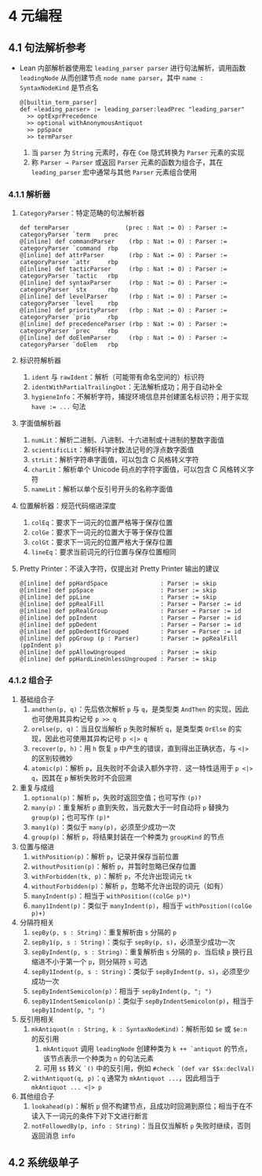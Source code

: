 # 4 元编程

## 4.1 句法解析参考
- Lean 内部解析器使用宏 `leading_parser parser` 进行句法解析，调用函数 `leadingNode` 从而创建节点 `node name parser`，其中 `name : SyntaxNodeKind` 是节点名

    ```lean
    @[builtin_term_parser]
    def «leading_parser» := leading_parser:leadPrec "leading_parser"
      >> optExprPrecedence
      >> optional withAnonymousAntiquot
      >> ppSpace
      >> termParser
    ```

    1. 当 `parser` 为 `String` 元素时，存在 `Coe` 隐式转换为 `Parser` 元素的实现
    2. 称 `Parser → Parser` 或返回 `Parser` 元素的函数为组合子，其在 `leading_parser` 宏中通常与其他 `Parser` 元素组合使用

### 4.1.1 解析器
1. `CategoryParser`：特定范畴的句法解析器

    ```lean
    def termParser                (prec : Nat := 0) : Parser := categoryParser `term    prec
    @[inline] def commandParser    (rbp : Nat := 0) : Parser := categoryParser `command  rbp
    @[inline] def attrParser       (rbp : Nat := 0) : Parser := categoryParser `attr     rbp
    @[inline] def tacticParser     (rbp : Nat := 0) : Parser := categoryParser `tactic   rbp
    @[inline] def syntaxParser     (rbp : Nat := 0) : Parser := categoryParser `stx      rbp
    @[inline] def levelParser      (rbp : Nat := 0) : Parser := categoryParser `level    rbp
    @[inline] def priorityParser   (rbp : Nat := 0) : Parser := categoryParser `prio     rbp
    @[inline] def precedenceParser (rbp : Nat := 0) : Parser := categoryParser `prec     rbp
    @[inline] def doElemParser     (rbp : Nat := 0) : Parser := categoryParser `doElem   rbp
    ```

2. 标识符解析器
    1. `ident` 与 `rawIdent`：解析（可能带有命名空间的）标识符
    2. `identWithPartialTrailingDot`：无法解析成功；用于自动补全
    3. `hygieneInfo`：不解析字符，捕捉环境信息并创建匿名标识符；用于实现 `have := ...` 句法
3. 字面值解析器
    1. `numLit`：解析二进制、八进制、十六进制或十进制的整数字面值
    2. `scientificLit`：解析科学计数法记号的浮点数字面值
    3. `strLit`：解析字符串字面值，可以包含 C 风格转义字符
    4. `charLit`：解析单个 Unicode 码点的字符字面值，可以包含 C 风格转义字符
    5. `nameLit`：解析以单个反引号开头的名称字面值
4. 位置解析器：规范代码缩进深度
    1. `colEq`：要求下一词元的位置严格等于保存位置
    2. `colGe`：要求下一词元的位置大于等于保存位置
    3. `colGt`：要求下一词元的位置严格大于保存位置
    4. `lineEq`：要求当前词元的行位置与保存位置相同
5. Pretty Printer：不读入字符，仅提出对 Pretty Printer 输出的建议

    ```lean
    @[inline] def ppHardSpace               : Parser := skip
    @[inline] def ppSpace                   : Parser := skip
    @[inline] def ppLine                    : Parser := skip
    @[inline] def ppRealFill                : Parser → Parser := id
    @[inline] def ppRealGroup               : Parser → Parser := id
    @[inline] def ppIndent                  : Parser → Parser := id
    @[inline] def ppDedent                  : Parser → Parser := id
    @[inline] def ppDedentIfGrouped         : Parser → Parser := id
    @[inline] def ppGroup (p : Parser)      : Parser := ppRealFill (ppIndent p)
    @[inline] def ppAllowUngrouped          : Parser := skip
    @[inline] def ppHardLineUnlessUngrouped : Parser := skip
    ```

### 4.1.2 组合子
1. 基础组合子
    1. `andthen(p, q)`：先后依次解析 `p` 与 `q`，是类型类 `AndThen` 的实现，因此也可使用其异构记号 `p >> q`
    2. `orelse(p, q)`：当且仅当解析 `p` 失败时解析 `q`，是类型类 `OrElse` 的实现，因此也可使用其异构记号 `p <|> q`
    3. `recover(p, h)`：用 `h` 恢复 `p` 中产生的错误，直到得出正确状态，与 `<|>` 的区别较微妙
    4. `atomic(p)`：解析 `p`，且失败时不会读入额外字符．这一特性适用于 `p <|> q`，因其在 `p` 解析失败时不会回溯
2. 重复与成组
    1. `optional(p)`：解析 `p`，失败时返回空值；也可写作 `(p)?`
    2. `many(p)`：重复解析 `p` 直到失败，当元数大于一时自动将 `p` 替换为 `group(p)`；也可写作 `(p)*`
    3. `many1(p)`：类似于 `many(p)`，必须至少成功一次
    4. `group(p)`：解析 `p`，将结果封装在一个种类为 `groupKind` 的节点
3. 位置与缩进
    1. `withPosition(p)`：解析 `p`，记录并保存当前位置
    2. `withoutPosition(p)`：解析 `p`，并暂时忽略已保存位置
    3. `withForbidden(tk, p)`：解析 `p`，不允许出现词元 `tk`
    4. `withoutForbidden(p)`：解析 `p`，忽略不允许出现的词元（如有）
    5. `manyIndent(p)`：相当于 `withPosition((colGe p)*)`
    6. `many1Indent(p)`：类似于 `manyIndent(p)`，相当于 `withPosition((colGe p)+)`
4. 分隔符相关
    1. `sepBy(p, s : String)`：重复解析由 `s` 分隔的 `p`
    2. `sepBy1(p, s : String)`：类似于 `sepBy(p, s)`，必须至少成功一次
    3. `sepByIndent(p, s : String)`：重复解析由 `s` 分隔的 `p`．当后续 `p` 换行且缩进不小于第一个 `p`，则分隔符 `s` 可选
    4. `sepBy1Indent(p, s : String)`：类似于 `sepByIndent(p, s)`，必须至少成功一次
    5. `sepByIndentSemicolon(p)`：相当于 `sepByIndent(p, "; ")`
    6. `sepBy1IndentSemicolon(p)`：类似于 `sepByIndentSemicolon(p)`，相当于 `sepBy1Indent(p, "; ")`
5. 反引用相关
    1. `mkAntiquot(n : String, k : SyntaxNodeKind)`：解析形如 `$e` 或 `$e:n` 的反引用
        1. `mkAntiquot` 调用 `leadingNode` 创建种类为 ``k ++ `antiquot`` 的节点，该节点表示一个种类为 `n` 的句法元素
        2. 可用 `$$` 转义 `` `() `` 中的反引用，例如 `` #check `(def var $$x:declVal) ``
    2. `withAntiquot(q, p)`：`q` 通常为 `mkAntiquot ...`，因此相当于 `mkAntiquot ... <|> p`
6. 其他组合子
    1. `lookahead(p)`：解析 `p` 但不构建节点，且成功时回溯到原位；相当于在不读入下一词元的条件下对下文进行断言
    2. `notFollowedBy(p, info : String)`：当且仅当解析 `p` 失败时继续，否则返回消息 `info`

## 4.2 系统级单子
